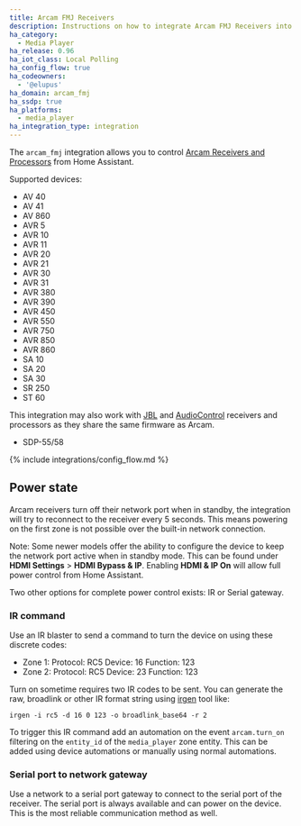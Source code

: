 ```yaml
---
title: Arcam FMJ Receivers
description: Instructions on how to integrate Arcam FMJ Receivers into Home Assistant.
ha_category:
  - Media Player
ha_release: 0.96
ha_iot_class: Local Polling
ha_config_flow: true
ha_codeowners:
  - '@elupus'
ha_domain: arcam_fmj
ha_ssdp: true
ha_platforms:
  - media_player
ha_integration_type: integration
---
```


The `arcam_fmj` integration allows you to control [Arcam Receivers and Processors](https://www.arcam.co.uk/range/fmj.htm) from Home Assistant.

Supported devices:

- AV 40
- AV 41
- AV 860
- AVR 5
- AVR 10
- AVR 11
- AVR 20
- AVR 21
- AVR 30
- AVR 31
- AVR 380
- AVR 390
- AVR 450
- AVR 550
- AVR 750
- AVR 850
- AVR 860
- SA 10
- SA 20
- SA 30
- SR 250
- ST 60

This integration may also work with [JBL](https://www.jblsynthesis.com/products/electronics/) and [AudioControl](https://www.audiocontrol.com/home-audio/) receivers and processors as they share the same firmware as Arcam.

- SDP-55/58

{% include integrations/config_flow.md %}

## Power state

Arcam receivers turn off their network port when in standby, the integration will try to reconnect to the receiver every 5 seconds. This means powering on the first zone is not possible over the built-in network connection. 

Note: Some newer models offer the ability to configure the device to keep the network port active when in standby mode. This can be found under **HDMI Settings** > **HDMI Bypass & IP**. Enabling **HDMI & IP On** will allow full power control from Home Assistant.

Two other options for complete power control exists: IR or Serial gateway.

### IR command

Use an IR blaster to send a command to turn the device on using these discrete codes:

- Zone 1: Protocol: RC5 Device: 16 Function: 123
- Zone 2: Protocol: RC5 Device: 23 Function: 123

Turn on sometime requires two IR codes to be sent. You can generate the raw, broadlink or other IR format string using [irgen](https://github.com/elupus/irgen) tool like:

```shell
irgen -i rc5 -d 16 0 123 -o broadlink_base64 -r 2
```

To trigger this IR command add an automation on the event `arcam.turn_on` filtering on
the `entity_id` of the `media_player` zone entity. This can be added using device automations
or manually using normal automations.

### Serial port to network gateway

Use a network to a serial port gateway to connect to the serial port of the
receiver. The serial port is always available and can power on the device.
This is the most reliable communication method as well.
